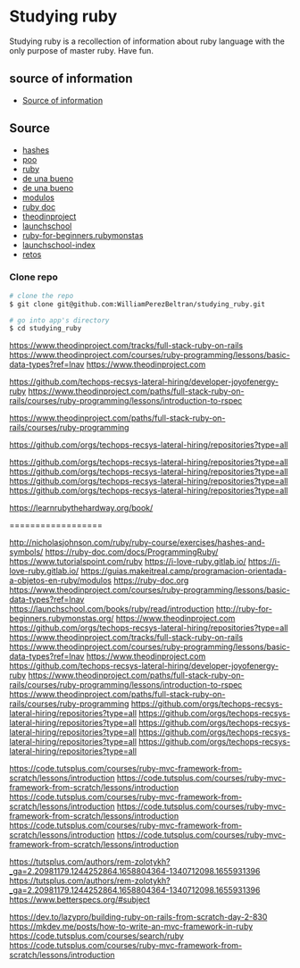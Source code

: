 # Studying ruby 
Studying ruby is a recollection of information about ruby language with the only purpose of master ruby.
Have fun. 


## source of information 


- [Source of information](#Source)

## Source

- [hashes](http://nicholasjohnson.com/ruby/ruby-course/exercises/hashes-and-symbols/)
- [poo](https://ruby-doc.com/docs/ProgrammingRuby/)
- [ruby](https://www.tutorialspoint.com/ruby)
- [de una bueno ](https://i-love-ruby.gitlab.io/)
- [de una bueno ](https://i-love-ruby.gitlab.io/)
- [modulos ](https://guias.makeitreal.camp/programacion-orientada-a-objetos-en-ruby/modulos)
- [ruby doc ](https://ruby-doc.org)
- [theodinproject](https://www.theodinproject.com/courses/ruby-programming/lessons/basic-data-types?ref=lnav)
- [launchschool](https://launchschool.com/books/ruby/read/introduction)
- [ruby-for-beginners.rubymonstas](http://ruby-for-beginners.rubymonstas.org/)
- [launchschool-index](https://www.theodinproject.com)
- [retos ](https://github.com/orgs/techops-recsys-lateral-hiring/repositories?type=all)

### Clone repo

```bash
# clone the repo
$ git clone git@github.com:WilliamPerezBeltran/studying_ruby.git

# go into app's directory
$ cd studying_ruby
```

https://www.theodinproject.com/tracks/full-stack-ruby-on-rails
https://www.theodinproject.com/courses/ruby-programming/lessons/basic-data-types?ref=lnav
https://www.theodinproject.com






https://github.com/techops-recsys-lateral-hiring/developer-joyofenergy-ruby
https://www.theodinproject.com/paths/full-stack-ruby-on-rails/courses/ruby-programming/lessons/introduction-to-rspec

https://www.theodinproject.com/paths/full-stack-ruby-on-rails/courses/ruby-programming

https://github.com/orgs/techops-recsys-lateral-hiring/repositories?type=all


https://github.com/orgs/techops-recsys-lateral-hiring/repositories?type=all
https://github.com/orgs/techops-recsys-lateral-hiring/repositories?type=all
https://github.com/orgs/techops-recsys-lateral-hiring/repositories?type=all
https://github.com/orgs/techops-recsys-lateral-hiring/repositories?type=all

https://learnrubythehardway.org/book/











==================

http://nicholasjohnson.com/ruby/ruby-course/exercises/hashes-and-symbols/
https://ruby-doc.com/docs/ProgrammingRuby/
https://www.tutorialspoint.com/ruby
https://i-love-ruby.gitlab.io/
https://i-love-ruby.gitlab.io/
https://guias.makeitreal.camp/programacion-orientada-a-objetos-en-ruby/modulos
https://ruby-doc.org
https://www.theodinproject.com/courses/ruby-programming/lessons/basic-data-types?ref=lnav
https://launchschool.com/books/ruby/read/introduction
http://ruby-for-beginners.rubymonstas.org/
https://www.theodinproject.com
https://github.com/orgs/techops-recsys-lateral-hiring/repositories?type=all
https://www.theodinproject.com/tracks/full-stack-ruby-on-rails
https://www.theodinproject.com/courses/ruby-programming/lessons/basic-data-types?ref=lnav
https://www.theodinproject.com
https://github.com/techops-recsys-lateral-hiring/developer-joyofenergy-ruby
https://www.theodinproject.com/paths/full-stack-ruby-on-rails/courses/ruby-programming/lessons/introduction-to-rspec
https://www.theodinproject.com/paths/full-stack-ruby-on-rails/courses/ruby-programming
https://github.com/orgs/techops-recsys-lateral-hiring/repositories?type=all
https://github.com/orgs/techops-recsys-lateral-hiring/repositories?type=all
https://github.com/orgs/techops-recsys-lateral-hiring/repositories?type=all
https://github.com/orgs/techops-recsys-lateral-hiring/repositories?type=all
https://github.com/orgs/techops-recsys-lateral-hiring/repositories?type=all


https://code.tutsplus.com/courses/ruby-mvc-framework-from-scratch/lessons/introduction
https://code.tutsplus.com/courses/ruby-mvc-framework-from-scratch/lessons/introduction
https://code.tutsplus.com/courses/ruby-mvc-framework-from-scratch/lessons/introduction
https://code.tutsplus.com/courses/ruby-mvc-framework-from-scratch/lessons/introduction
https://code.tutsplus.com/courses/ruby-mvc-framework-from-scratch/lessons/introduction
https://code.tutsplus.com/courses/ruby-mvc-framework-from-scratch/lessons/introduction

https://tutsplus.com/authors/rem-zolotykh?_ga=2.20981179.1244252864.1658804364-1340712098.1655931396
https://tutsplus.com/authors/rem-zolotykh?_ga=2.20981179.1244252864.1658804364-1340712098.1655931396
https://www.betterspecs.org/#subject

https://dev.to/lazypro/building-ruby-on-rails-from-scratch-day-2-830
https://mkdev.me/posts/how-to-write-an-mvc-framework-in-ruby
https://code.tutsplus.com/courses/search/ruby
https://code.tutsplus.com/courses/ruby-mvc-framework-from-scratch/lessons/introduction